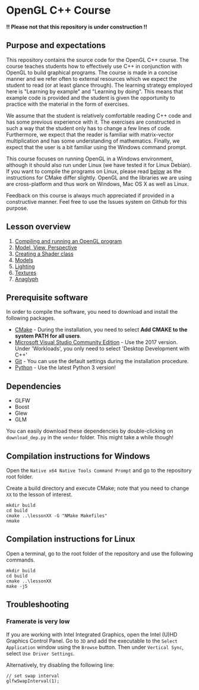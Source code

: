 # OpenGL C++ Course

__!! Please not that this repository is under construction !!__

## Purpose and expectations
This repository contains the source code for the OpenGL C++ course. The course teaches students how to effectively use C++ in conjunction with OpenGL to build graphical programs. The course is made in a concise manner and we refer often to external resources which we expect the student to read (or at least glance through). The learning strategy employed here is "Learning by example" and "Learning by doing". This means that example code is provided and the student is given the opportunity to practice with the material in the form of exercises.

We assume that the student is relatively comfortable reading C++ code and has some previous experience with it. The exercises are constructed in such a way that the student only has to change a few lines of code. Furthermore, we expect that the reader is familiar with matrix-vector multiplication and has some understanding of mathematics. Finally, we expect that the user is a bit familiar using the Windows command prompt.

This course focuses on running OpenGL in a Windows environment, although it should also run under Linux (we have tested it for Linux Debian). If you want to compile the programs on Linux, please read [below](#compilation-instructions-for-linux) as the instructions for CMake differ slightly. OpenGL and the libraries we are using are cross-platform and thus work on Windows, Mac OS X as well as Linux.

Feedback on this course is always much appreciated if provided in a constructive manner. Feel free to use the Issues system on Github for this purpose.

## Lesson overview
1. [Compiling and running an OpenGL program](lesson01/README.md)
2. [Model, View, Perspective](lesson02/README.md)
3. [Creating a Shader class](lesson03/README.md)
4. [Models](lesson04/README.md)
5. [Lighting](lesson05/README.md)
6. [Textures](lesson06/README.md)
7. [Anaglyph](lesson07/README.md)

## Prerequisite software
In order to compile the software, you need to download and install the following packages.

* [CMake](https://cmake.org/download/) - During the installation, you need to select **Add CMAKE to the system PATH for all users**.
* [Microsoft Visual Studio Community Edition](https://visualstudio.microsoft.com/downloads/) - Use the 2017 version. Under 'Workloads', you only need to select 'Desktop Development with C++'
* [Git](https://git-scm.com/download/win) - You can use the default settings during the installation procedure.
* [Python](https://www.python.org/downloads/) - Use the latest Python 3 version!

## Dependencies
* GLFW
* Boost
* Glew
* GLM

You can easily download these dependencies by double-clicking on `download_dep.py` in the `vendor` folder. This might take a while though!

## Compilation instructions for Windows
Open the `Native x64 Native Tools Command Prompt` and go to the repository root folder.

Create a build directory and execute CMake; note that you need to change `XX` to the lesson of interest.

```
mkdir build
cd build
cmake ..\lessonXX -G "NMake Makefiles"
nmake
```

## Compilation instructions for Linux
Open a terminal, go to the root folder of the repository and use the following commands.

```
mkdir build
cd build
cmake ..\lessonXX
make -j5
```

## Troubleshooting

### Framerate is very low
If you are working with Intel Integrated Graphics, open the Intel (U)HD Graphics Control Panel. Go to `3D` and add the executable to the `Select Application` window using the `Browse` button. Then under `Vertical Sync`, select `Use Driver Settings`.

Alternatively, try disabling the following line:

```
// set swap interval
glfwSwapInterval(1);
```
